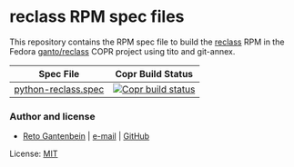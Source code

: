 # reclass RPM spec files

This repository contains the RPM spec file to build the [reclass](https://github.com/salt-formulas/reclass)
RPM in the Fedora [ganto/reclass](https://copr.fedorainfracloud.org/coprs/ganto/reclass/)
COPR project using tito and git-annex.

| Spec File             | Copr Build Status                       |
| --------------------- | --------------------------------------- |
| [python-reclass.spec](python-reclass/python-reclass.spec) | [![Copr build status](https://copr.fedorainfracloud.org/coprs/ganto/reclass/package/python-reclass/status_image/last_build.png)](https://copr.fedorainfracloud.org/coprs/ganto/reclass/package/python-reclass/) |


### Author and license

- [Reto Gantenbein](https://linuxmonk.ch/) | [e-mail](mailto:reto.gantenbein@linuxmonk.ch) | [GitHub](https://github.com/ganto)

License: [MIT](https://tldrlegal.com/license/mit-license)
